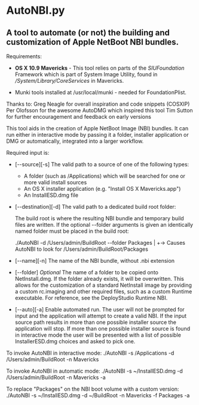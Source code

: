 __AutoNBI.py__
==============
A tool to automate (or not) the building and customization of Apple NetBoot NBI bundles.
----------------------------------------------------------------------------------------

 Requirements:  
 
   * __OS X 10.9 Mavericks__ - This tool relies on parts of the *SIUFoundation*
     Framework which is part of System Image Utility, found in
     _/System/Library/CoreServices_ in Mavericks.

   * Munki tools installed at /usr/local/munki - needed for FoundationPlist.

 Thanks to: Greg Neagle for overall inspiration and code snippets (COSXIP)
            Per Olofsson for the awesome AutoDMG which inspired this tool
            Tim Sutton for further encouragement and feedback on early versions

 This tool aids in the creation of Apple NetBoot Image (NBI) bundles.
 It can run either in interactive mode by passing it a folder, installer
 application or DMG or automatically, integrated into a larger workflow.

 Required input is:

 * [--source][-s] The valid path to a source of one of the following types:

   - A folder (such as /Applications) which will be searched for one
     or more valid install sources
   - An OS X installer application (e.g. "Install OS X Mavericks.app")
   - An InstallESD.dmg file

 * [--destination][-d] The valid path to a dedicated build root folder:

   The build root is where the resulting NBI bundle and temporary build
   files are written. If the optional --folder arguments is given an
   identically named folder must be placed in the build root:

   ./AutoNBI <arguments> -d /Users/admin/BuildRoot --folder Packages
   |
   +-> Causes AutoNBI to look for /Users/admin/BuildRoot/Packages

 * [--name][-n] The name of the NBI bundle, without .nbi extension

 * [--folder] *Optional* The name of a folder to be copied onto
   NetInstall.dmg. If the folder already exists, it will be overwritten.
   This allows for the customization of a standard NetInstall image
   by providing a custom rc.imaging and other required files,
   such as a custom Runtime executable. For reference, see the
   DeployStudio Runtime NBI.

 * [--auto][-a] Enable automated run. The user will not be prompted for
   input and the application will attempt to create a valid NBI. If
   the input source path results in more than one possible installer
   source the application will stop. If more than one possible installer
   source is found in interactive mode the user will be presented with
   a list of possible InstallerESD.dmg choices and asked to pick one.

 To invoke AutoNBI in interactive mode:
   ./AutoNBI -s /Applications -d /Users/admin/BuildRoot -n Mavericks

 To invoke AutoNBI in automatic mode:
   ./AutoNBI -s ~/InstallESD.dmg -d /Users/admin/BuildRoot -n Mavericks -a

 To replace "Packages" on the NBI boot volume with a custom version:
   ./AutoNBI -s ~/InstallESD.dmg -d ~/BuildRoot -n Mavericks -f Packages -a
